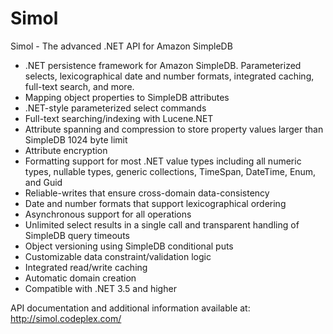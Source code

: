 # Simol
Simol - The advanced .NET API for Amazon SimpleDB

- .NET persistence framework for Amazon SimpleDB. Parameterized selects, lexicographical date and number formats, integrated caching, full-text search, and more.
- Mapping object properties to SimpleDB attributes
- .NET-style parameterized select commands
- Full-text searching/indexing with Lucene.NET
- Attribute spanning and compression to store property values larger than SimpleDB 1024 byte limit
- Attribute encryption
- Formatting support for most .NET value types including all numeric types, nullable types, generic collections, TimeSpan, DateTime, Enum, and Guid
- Reliable-writes that ensure cross-domain data-consistency
- Date and number formats that support lexicographical ordering
- Asynchronous support for all operations
- Unlimited select results in a single call and transparent handling of SimpleDB query timeouts
- Object versioning using SimpleDB conditional puts
- Customizable data constraint/validation logic
- Integrated read/write caching
- Automatic domain creation
- Compatible with .NET 3.5 and higher

API documentation and additional information available at: http://simol.codeplex.com/
